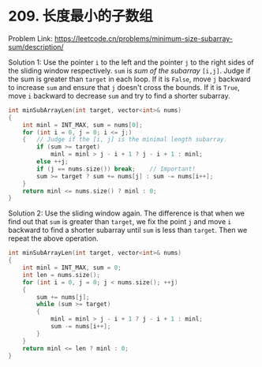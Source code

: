 # 209. 长度最小的子数组
Problem Link: https://leetcode.cn/problems/minimum-size-subarray-sum/description/

Solution 1: Use the pointer `i` to the left and the pointer `j` to the right sides of the sliding window respectively. `sum` is *sum of the subarray* `[i,j]`. Judge if the sum is greater than `target` in each loop. If it is `False`, move `j` backward to increase `sum` and ensure that `j` doesn't cross the bounds. If it is `True`, move `i` backward to decrease `sum` and try to find a shorter subarray.
```cpp
int minSubArrayLen(int target, vector<int>& nums)
{
    int minl = INT_MAX, sum = nums[0];
    for (int i = 0, j = 0; i <= j;)
    {   // Judge if the [i, j] is the minimal length subarray.
        if (sum >= target)  
            minl = minl > j - i + 1 ? j - i + 1 : minl;
        else ++j;
        if (j == nums.size()) break;    // Important!
        sum >= target ? sum += nums[j] : sum -= nums[i++];
    }
    return minl <= nums.size() ? minl : 0;
}
```

Solution 2: Use the sliding window again. The difference is that when we find out that `sum` is greater than `target`, we fix the point `j` and move `i` backward to find a shorter subarray until `sum` is less than `target`. Then we repeat the above operation.
```cpp
int minSubArrayLen(int target, vector<int>& nums)
{
    int minl = INT_MAX, sum = 0;
    int len = nums.size();
    for (int i = 0, j = 0; j < nums.size(); ++j)
    {
        sum += nums[j];
        while (sum >= target)
        {
            minl = minl > j - i + 1 ? j - i + 1 : minl;
            sum -= nums[i++];
        }
    }
    return minl <= len ? minl : 0;
}
```
